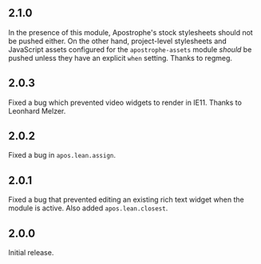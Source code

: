 ## 2.1.0

In the presence of this module, Apostrophe's stock stylesheets should not be pushed either. On the other hand, project-level stylesheets and JavaScript assets configured for the `apostrophe-assets` module *should* be pushed unless they have an explicit `when` setting. Thanks to regmeg.

## 2.0.3

Fixed a bug which prevented video widgets to render in IE11. Thanks to 
Leonhard Melzer.

## 2.0.2

Fixed a bug in `apos.lean.assign`.

## 2.0.1

Fixed a bug that prevented editing an existing rich text widget when the module is active. Also added `apos.lean.closest`.

## 2.0.0

Initial release. 
